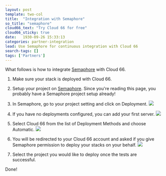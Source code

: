 ```yaml
---
layout: post
template: two-col
title:  "Integration with Semaphore"
so_title: "semaphore"
cloud66_text: "Try Cloud 66 for free"
cloud66_sticky: true
date:   1930-09-26 15:33:13
categories: partner-integration
lead: Use Semaphore for continuous integration with Cloud 66
search-tags: []
tags: ['Partners']
---
```


What follows is how to integrate [Semaphore](https://semaphoreapp.com) with Cloud 66.

1. Make sure your stack is deployed with Cloud 66.
2. Setup your project on [Semaphore](https://semaphoreapp.com). Since you're reading this page, you probably have a Semaphore project setup already!
3. In Semaphore, go to your project setting and click on Deployment.
![](http://cdn.cloud66.com/images/help/semaphore_project_settings.png)

4. If you have no deployments configured, you can add your first server.
![](http://cdn.cloud66.com/images/help/semaphore_project_deployment.png)

5. Select Cloud 66 from the list of Deployment Methods and choose Automatic.
![](http://cdn.cloud66.com/images/help/deployment_method.png)

6. You will be redirected to your Cloud 66 account and asked if you give Semaphore permission to deploy your stacks on your behalf.
![](http://cdn.cloud66.com/images/help/oauth_access_rights.png)

7. Select the project you would like to deploy once the tests are successful.

Done!
